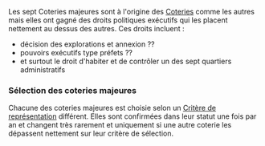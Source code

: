 Les sept Coteries majeures sont à l'origine des [Coteries](Coteries) comme les autres mais elles ont gagné des droits politiques exécutifs qui les placent nettement au dessus des autres. Ces droits incluent : 
 * décision des explorations et annexion ??
 * pouvoirs exécutifs type préfets ??
 * et surtout le droit d'habiter et de contrôler un des sept quartiers administratifs

### Sélection des coteries majeures
Chacune des coteries majeures est choisie selon un [Critère de représentation](Critères-de-représentation) différent. Elles sont confirmées dans leur statut une fois par an et changent très rarement et uniquement si une autre coterie les dépassent nettement sur leur critère de sélection.
